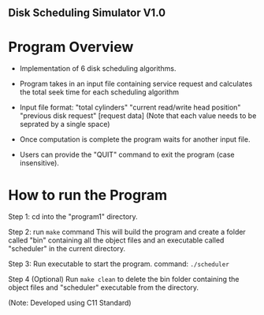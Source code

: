 ## Disk Scheduling Simulator V1.0

# Program Overview

- Implementation of 6 disk scheduling algorithms. 

- Program takes in an input file containing service request and calculates 
  the total seek time for each scheduling algorithm

- Input file format: 
  "total cylinders" "current read/write head position" "previous disk request" [request data]
  (Note that each value needs to be seprated by a single space)

- Once computation is complete the program waits for another input file.

- Users can provide the "QUIT" command to exit the program (case insensitive).

# How to run the Program

Step 1: 
cd into the "program1" directory.

Step 2: 
run `make` command
This will build the program and create a folder called "bin" containing all the object files and 
an executable called "scheduler" in the current directory.

Step 3:
Run executable to start the program.
command: `./scheduler`

Step 4 (Optional)
Run `make clean` to delete the bin folder containing the object files and "scheduler" 
executable from the directory.

(Note: Developed using C11 Standard)
